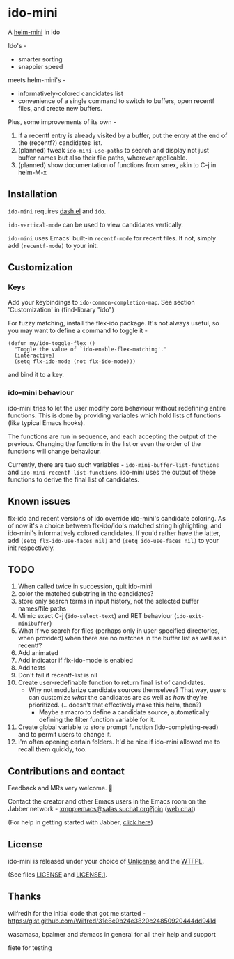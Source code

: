 # ido-mini

A [helm-mini](https://github.com/emacs-helm/helm) in ido

Ido's -
- smarter sorting
- snappier speed

meets helm-mini's -
- informatively-colored candidates list
- convenience of a single command to switch to buffers, open recentf
  files, and create new buffers.

Plus, some improvements of its own -
1. If a recentf entry is already visited by a buffer, put the entry at
   the end of the (recentf?) candidates list.
2. (planned) tweak `ido-mini-use-paths` to search and display not just
   buffer names but also their file paths, wherever applicable.
3. (planned) show documentation of functions from smex, akin to C-j in
   helm-M-x

## Installation
`ido-mini` requires [dash.el](https://github.com/magnars/dash.el) and `ido`.

`ido-vertical-mode` can be used to view candidates vertically.

`ido-mini` uses Emacs' built-in `recentf-mode` for recent files. If
not, simply add `(recentf-mode)` to your init.

## Customization
### Keys
Add your keybindings to `ido-common-completion-map`. See section 'Customization' in (find-library "ido")

For fuzzy matching, install the flex-ido package. It's not always useful, so you may want to define a command to toggle it -
```
(defun my/ido-toggle-flex ()
  "Toggle the value of `ido-enable-flex-matching'."
  (interactive)
  (setq flx-ido-mode (not flx-ido-mode)))
```
and bind it to a key.

### ido-mini behaviour
ido-mini tries to let the user modify core behaviour without
redefining entire functions. This is done by providing variables which
hold lists of functions (like typical Emacs hooks).

The functions are run in sequence, and each accepting the output of
the previous. Changing the functions in the list or even the order of
the functions will change behaviour.

Currently, there are two such variables -
`ido-mini-buffer-list-functions` and
`ido-mini-recentf-list-functions`. ido-mini uses the output of these
functions to derive the final list of candidates.

## Known issues
flx-ido and recent versions of ido override ido-mini's candidate coloring. As of now it's a choice between flx-ido/ido's matched string highlighting, and ido-mini's informatively colored candidates. If you'd rather have the latter, add `(setq flx-ido-use-faces nil)` and `(setq ido-use-faces nil)` to your init respectively.

## TODO
1. When called twice in succession, quit ido-mini
2. color the matched substring in the candidates?
3. store only search terms in input history, not the selected buffer
   names/file paths
4. Mimic exact C-j (`ido-select-text`) and RET behaviour
   (`ido-exit-minibuffer`)
5. What if we search for files (perhaps only in user-specified
   directories, when provided) when there are no matches in the buffer
   list as well as in recentf?
6. Add animated
7. Add indicator if flx-ido-mode is enabled
8. Add tests
9. Don't fail if recentf-list is nil
10. Create user-redefinable function to return final list of
    candidates.
    - Why not modularize candidate sources themselves? That way, users can customize _what_ the candidates are as well as _how_ they're prioritized. (...doesn't that effectively make this helm, then?)
      - Maybe a macro to define a candidate source, automatically defining the filter function variable for it.
11. Create global variable to store prompt function
    (ido-completing-read) and to permit users to change it.
12. I'm often opening certain folders. It'd be nice if ido-mini
    allowed me to recall them quickly, too.

## Contributions and contact
Feedback and MRs very welcome. 🙂

Contact the creator and other Emacs users in the Emacs room on the Jabber network - [xmpp:emacs@salas.suchat.org?join](xmpp:emacs@salas.suchat.org?join) ([web chat](https://inverse.chat/#converse/room?jid=emacs@salas.suchat.org))

(For help in getting started with Jabber, [click here](https://xmpp.org/getting-started/))

## License
ido-mini is released under your choice of [Unlicense](https://unlicense.org/) and the [WTFPL](http://www.wtfpl.net/).

(See files [LICENSE](LICENSE) and [LICENSE.1](LICENSE.1).

## Thanks
wilfredh for the initial code that got me started -
<https://gist.github.com/Wilfred/31e8e0b24e3820c24850920444dd941d>

wasamasa, bpalmer and #emacs in general for all their help and support

fiete for testing
